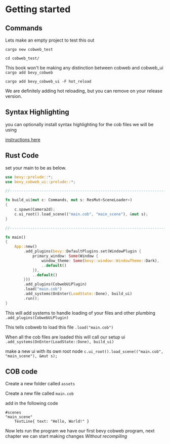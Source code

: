 # Getting started


## Commands 
Lets make an empty project to test this out

`cargo new cobweb_test`

`cd cobweb_test/`

This book won't be making any distinction between cobweb and cobweb_ui
`cargo add bevy_cobweb`


`cargo add bevy_cobweb_ui -F hot_reload`

We are definitely adding hot reloading, but you can remove on your release version.


## Syntax Highlighting
you can optionally install syntax highlighting for the cob files we will be using

[instructions here](https://github.com/UkoeHB/bevy_cobweb_ui)



## Rust Code

set your main to be as below.

```rs
use bevy::prelude::*;
use bevy_cobweb_ui::prelude::*;

//-------------------------------------------------------------------------------------------------------------------

fn build_ui(mut c: Commands, mut s: ResMut<SceneLoader>)
{
    c.spawn(Camera2d);
    c.ui_root().load_scene(("main.cob", "main_scene"), &mut s);
}

//-------------------------------------------------------------------------------------------------------------------

fn main()
{
    App::new()
        .add_plugins(bevy::DefaultPlugins.set(WindowPlugin {
            primary_window: Some(Window {
                window_theme: Some(bevy::window::WindowTheme::Dark),
                ..default()
            }),
            ..default()
        }))
        .add_plugins(CobwebUiPlugin)
        .load("main.cob")
        .add_systems(OnEnter(LoadState::Done), build_ui)
        .run();
}
```

This will add systems to handle loading of your files and other plumbing
`.add_plugins(CobwebUiPlugin)`

This tells cobweb to load this file
`.load("main.cob")`

When all the cob files are loaded this will call our setup ui
`.add_systems(OnEnter(LoadState::Done), build_ui)`

make a new ui with its own root node
`c.ui_root().load_scene(("main.cob", "main_scene"), &mut s);`


## COB code
Create a new folder called `assets`

Create a new file called `main.cob`

add in the following code
```
#scenes
"main_scene"
    TextLine{ text: "Hello, World!" }
```


Now lets run the program we have our first bevy cobweb program, next chapter we can start making changes *Without recompiling*
